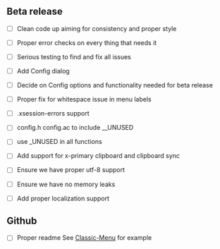 Beta release
------------

- [ ] Clean code up aiming for consistency and proper style

- [ ] Proper error checks on every thing that needs it

- [ ] Serious testing to find and fix all issues

- [ ] Add Config dialog

- [ ] Decide on Config options and functionality needed for beta release

- [ ] Proper fix for whitespace issue in menu labels

- [ ] .xsession-errors support

- [ ] config.h config.ac to include __UNUSED

- [ ] use _UNUSED in all functions

- [ ] Add support for x-primary clipboard and clipboard sync

- [ ] Ensure we have proper utf-8 support

- [ ] Ensure we have no memory leaks

- [ ] Add proper localization support 

Github
------

- [ ] Proper readme See [Classic-Menu](https://github.com/rbtylee/Classic-Menu) for example
